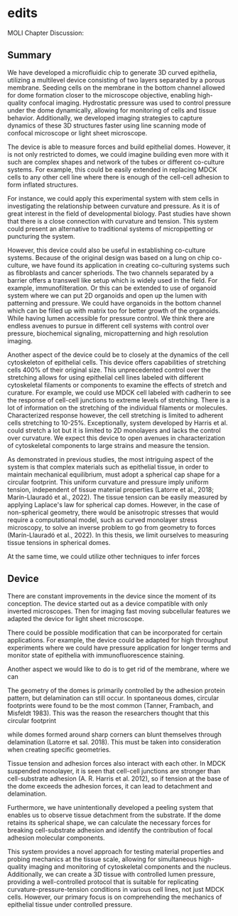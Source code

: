 # edits
MOLI Chapter Discussion:

## Summary

We have developed a microfluidic chip to generate 3D curved epithelia, utilizing a multilevel device consisting of two layers separated by a porous membrane. Seeding cells on the membrane in the bottom channel allowed for dome formation closer to the microscope objective, enabling high-quality confocal imaging. Hydrostatic pressure was used to control pressure under the dome dynamically, allowing for monitoring of cells and tissue behavior. Additionally, we developed imaging strategies to capture dynamics of these 3D structures faster using line scanning mode of confocal microscope or light sheet microscope.

The device is able to measure forces and build epithelial domes. However, it is not only restricted to domes, we could imagine building even more with it such are complex shapes and network of the tubes or different co-culture systems. For example, this could be easily extended in replacing MDCK cells to any other cell line where there is enough of the cell-cell adhesion to form inflated structures.

For instance, we could apply this experimental system with stem cells in investigating the relationship between curvature and pressure. As it is of great interest in the field of developmental biology. Past studies have shown that there is a close connection with curvature and tension. This system could present an alternative to traditional systems of micropipetting or puncturing the system.

However, this device could also be useful in establishing co-culture systems. Because of the original design was based on a lung on chip co- culture, we have found its application in creating co-culturing systems such as fibroblasts and cancer spheriods. The two channels separated by a barrier offers a transwell like setup which is widely used in the field. For example, immunofilteration. Or this can be extended to use of organoid system where we can put 2D organoids and open up the lumen with patterning and pressure. We could have organoids in the bottom channel which can be filled up with matrix too for better growth of the organoids. While having lumen accessible for pressure control. We think there are endless avenues to pursue in different cell systems  with control over pressure, biochemical signaling, micropatterning and high resolution imaging. 

Another aspect of the device could be to closely at the dynamics of the cell cytoskeleton of epithelial cells. This device offers capabilities of stretching cells 400% of their original size. This unprecedented control over the stretching allows for using epithelial cell lines labeled with different cytoskeletal filaments or components to examine the effects of stretch and curature. For example, we could use MDCK cell labeled with cadherin to see the response of cell-cell junctions to extreme levels of stretching. There is a lot of information on the stretching of the individual filaments or molecules. Characterized response however, the cell stretching is limited to adherent cells stretching to 10-25%. Exceptionally, system developed by Harris et al. could stretch a lot but it is limited to 2D monolayers and lacks the control over curvature. We expect this device to open avenues in characterization of cytoskeletal components to large strains and measure the tension.

As demonstrated in previous studies, the most intriguing aspect of the system is that complex materials such as epithelial tissue, in order to maintain mechanical equilibrium, must adopt a spherical cap shape for a circular footprint. This uniform curvature and pressure imply uniform tension, independent of tissue material properties (Latorre et al., 2018; Marín-Llauradó et al., 2022). The tissue tension can be easily measured by applying Laplace's law for spherical cap domes. However, in the case of non-spherical geometry, there would be anisotropic stresses that would require a computational model, such as curved monolayer stress microscopy, to solve an inverse problem to go from geometry to forces (Marín-Llauradó et al., 2022). In this thesis, we limit ourselves to measuring tissue tensions in spherical domes. 

At the same time, we could utilize other techniques to infer forces


## Device

There are constant improvements in the device since the moment of its conception. The device started out as a device compatible with only inverted microscopes. Then for imaging fast moving subcellular features we adapted the device for light sheet microscope.

There could be possible modification that can be incorporated for certain applications. For example, the device could be adapted for high  throughput experiments where we could have pressure application for longer terms and monitor state of epithelia with immunofluorescence staining.

Another aspect we would like to do is to get rid of the membrane, where we can 








The geometry of the domes is primarily controlled by the adhesion protein pattern, but delamination can still occur. In spontaneous domes, circular footprints were found to be the most common (Tanner, Frambach, and Misfeldt 1983). This was the reason the researchers thought that this circular footprint

while domes formed around sharp corners can blunt themselves through delamination (Latorre et sal. 2018). This must be taken into consideration when creating specific geometries.

Tissue tension and adhesion forces also interact with each other. In MDCK suspended monolayer, it is seen that cell-cell junctions are stronger than cell-substrate adhesion (A. R. Harris et al. 2012), so if tension at the base of the dome exceeds the adhesion forces, it can lead to detachment and delamination.

Furthermore, we have unintentionally developed a peeling system that enables us to observe tissue detachment from the substrate. If the dome retains its spherical shape, we can calculate the necessary forces for breaking cell-substrate adhesion and identify the contribution of focal adhesion molecular components.

This system provides a novel approach for testing material properties and probing mechanics at the tissue scale, allowing for simultaneous high-quality imaging and monitoring of cytoskeletal components and the nucleus. Additionally, we can create a 3D tissue with controlled lumen pressure, providing a well-controlled protocol that is suitable for replicating curvature-pressure-tension conditions in various cell lines, not just MDCK cells. However, our primary focus is on comprehending the mechanics of epithelial tissue under controlled pressure.

